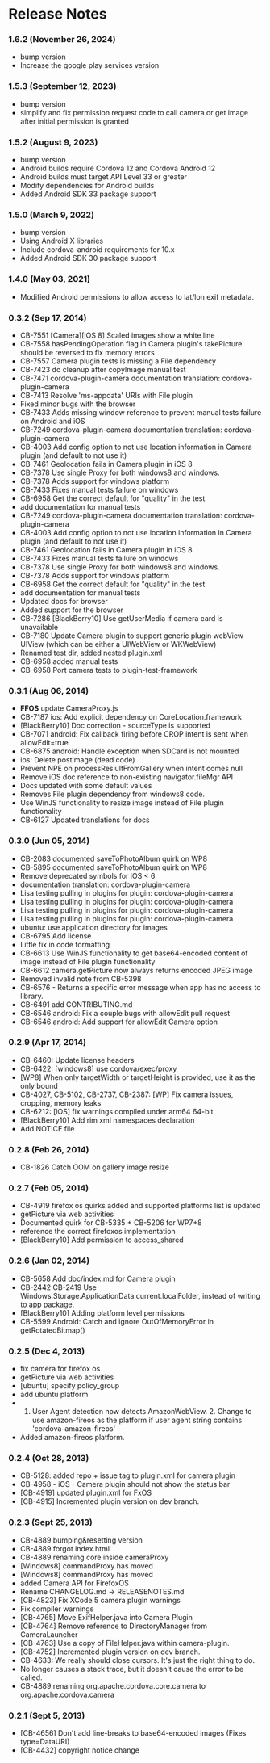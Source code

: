 <!--
#
# Licensed to the Apache Software Foundation (ASF) under one
# or more contributor license agreements.  See the NOTICE file
# distributed with this work for additional information
# regarding copyright ownership.  The ASF licenses this file
# to you under the Apache License, Version 2.0 (the
# "License"); you may not use this file except in compliance
# with the License.  You may obtain a copy of the License at
#
# http://www.apache.org/licenses/LICENSE-2.0
#
# Unless required by applicable law or agreed to in writing,
# software distributed under the License is distributed on an
# "AS IS" BASIS, WITHOUT WARRANTIES OR CONDITIONS OF ANY
#  KIND, either express or implied.  See the License for the
# specific language governing permissions and limitations
# under the License.
#
-->

# Release Notes
### 1.6.2 (November 26, 2024)
- bump version
- Increase the google play services version

### 1.5.3 (September 12, 2023)
- bump version
- simplify and fix permission request code to call camera or get image after initial permission is granted

### 1.5.2 (August 9, 2023)

- bump version
- Android builds require Cordova 12 and Cordova Android 12
- Android builds must target API Level 33 or greater
- Modify dependencies for Android builds
- Added Android SDK 33 package support

### 1.5.0 (March 9, 2022)

- bump version
- Using Android X libraries
- Include cordova-android requirements for 10.x
- Added Android SDK 30 package support

### 1.4.0 (May 03, 2021)

- Modified Android permissions to allow access to lat/lon exif metadata.

### 0.3.2 (Sep 17, 2014)

- CB-7551 [Camera][iOS 8] Scaled images show a white line
- CB-7558 hasPendingOperation flag in Camera plugin's takePicture should be reversed to fix memory errors
- CB-7557 Camera plugin tests is missing a File dependency
- CB-7423 do cleanup after copyImage manual test
- CB-7471 cordova-plugin-camera documentation translation: cordova-plugin-camera
- CB-7413 Resolve 'ms-appdata' URIs with File plugin
- Fixed minor bugs with the browser
- CB-7433 Adds missing window reference to prevent manual tests failure on Android and iOS
- CB-7249 cordova-plugin-camera documentation translation: cordova-plugin-camera
- CB-4003 Add config option to not use location information in Camera plugin (and default to not use it)
- CB-7461 Geolocation fails in Camera plugin in iOS 8
- CB-7378 Use single Proxy for both windows8 and windows.
- CB-7378 Adds support for windows platform
- CB-7433 Fixes manual tests failure on windows
- CB-6958 Get the correct default for "quality" in the test
- add documentation for manual tests
- CB-7249 cordova-plugin-camera documentation translation: cordova-plugin-camera
- CB-4003 Add config option to not use location information in Camera plugin (and default to not use it)
- CB-7461 Geolocation fails in Camera plugin in iOS 8
- CB-7433 Fixes manual tests failure on windows
- CB-7378 Use single Proxy for both windows8 and windows.
- CB-7378 Adds support for windows platform
- CB-6958 Get the correct default for "quality" in the test
- add documentation for manual tests
- Updated docs for browser
- Added support for the browser
- CB-7286 [BlackBerry10] Use getUserMedia if camera card is unavailable
- CB-7180 Update Camera plugin to support generic plugin webView UIView (which can be either a UIWebView or WKWebView)
- Renamed test dir, added nested plugin.xml
- CB-6958 added manual tests
- CB-6958 Port camera tests to plugin-test-framework

### 0.3.1 (Aug 06, 2014)

- **FFOS** update CameraProxy.js
- CB-7187 ios: Add explicit dependency on CoreLocation.framework
- [BlackBerry10] Doc correction - sourceType is supported
- CB-7071 android: Fix callback firing before CROP intent is sent when allowEdit=true
- CB-6875 android: Handle exception when SDCard is not mounted
- ios: Delete postImage (dead code)
- Prevent NPE on processResiultFromGallery when intent comes null
- Remove iOS doc reference to non-existing navigator.fileMgr API
- Docs updated with some default values
- Removes File plugin dependency from windows8 code.
- Use WinJS functionality to resize image instead of File plugin functionality
- CB-6127 Updated translations for docs

### 0.3.0 (Jun 05, 2014)

- CB-2083 documented saveToPhotoAlbum quirk on WP8
- CB-5895 documented saveToPhotoAlbum quirk on WP8
- Remove deprecated symbols for iOS < 6
- documentation translation: cordova-plugin-camera
- Lisa testing pulling in plugins for plugin: cordova-plugin-camera
- Lisa testing pulling in plugins for plugin: cordova-plugin-camera
- Lisa testing pulling in plugins for plugin: cordova-plugin-camera
- Lisa testing pulling in plugins for plugin: cordova-plugin-camera
- ubuntu: use application directory for images
- CB-6795 Add license
- Little fix in code formatting
- CB-6613 Use WinJS functionality to get base64-encoded content of image instead of File plugin functionality
- CB-6612 camera.getPicture now always returns encoded JPEG image
- Removed invalid note from CB-5398
- CB-6576 - Returns a specific error message when app has no access to library.
- CB-6491 add CONTRIBUTING.md
- CB-6546 android: Fix a couple bugs with allowEdit pull request
- CB-6546 android: Add support for allowEdit Camera option

### 0.2.9 (Apr 17, 2014)

- CB-6460: Update license headers
- CB-6422: [windows8] use cordova/exec/proxy
- [WP8] When only targetWidth or targetHeight is provided, use it as the only bound
- CB-4027, CB-5102, CB-2737, CB-2387: [WP] Fix camera issues, cropping, memory leaks
- CB-6212: [iOS] fix warnings compiled under arm64 64-bit
- [BlackBerry10] Add rim xml namespaces declaration
- Add NOTICE file

### 0.2.8 (Feb 26, 2014)

- CB-1826 Catch OOM on gallery image resize

### 0.2.7 (Feb 05, 2014)

- CB-4919 firefox os quirks added and supported platforms list is updated
- getPicture via web activities
- Documented quirk for CB-5335 + CB-5206 for WP7+8
- reference the correct firefoxos implementation
- [BlackBerry10] Add permission to access_shared

### 0.2.6 (Jan 02, 2014)

- CB-5658 Add doc/index.md for Camera plugin
- CB-2442 CB-2419 Use Windows.Storage.ApplicationData.current.localFolder, instead of writing to app package.
- [BlackBerry10] Adding platform level permissions
- CB-5599 Android: Catch and ignore OutOfMemoryError in getRotatedBitmap()

### 0.2.5 (Dec 4, 2013)

- fix camera for firefox os
- getPicture via web activities
- [ubuntu] specify policy_group
- add ubuntu platform
- 1. User Agent detection now detects AmazonWebView. 2. Change to use amazon-fireos as the platform if user agent string contains 'cordova-amazon-fireos'
- Added amazon-fireos platform.

### 0.2.4 (Oct 28, 2013)

- CB-5128: added repo + issue tag to plugin.xml for camera plugin
- CB-4958 - iOS - Camera plugin should not show the status bar
- [CB-4919] updated plugin.xml for FxOS
- [CB-4915] Incremented plugin version on dev branch.

### 0.2.3 (Sept 25, 2013)

- CB-4889 bumping&resetting version
- CB-4889 forgot index.html
- CB-4889 renaming core inside cameraProxy
- [Windows8] commandProxy has moved
- [Windows8] commandProxy has moved
- added Camera API for FirefoxOS
- Rename CHANGELOG.md -> RELEASENOTES.md
- [CB-4823] Fix XCode 5 camera plugin warnings
- Fix compiler warnings
- [CB-4765] Move ExifHelper.java into Camera Plugin
- [CB-4764] Remove reference to DirectoryManager from CameraLauncher
- [CB-4763] Use a copy of FileHelper.java within camera-plugin.
- [CB-4752] Incremented plugin version on dev branch.
- CB-4633: We really should close cursors. It's just the right thing to do.
- No longer causes a stack trace, but it doesn't cause the error to be called.
- CB-4889 renaming org.apache.cordova.core.camera to org.apache.cordova.camera

### 0.2.1 (Sept 5, 2013)

- [CB-4656] Don't add line-breaks to base64-encoded images (Fixes type=DataURI)
- [CB-4432] copyright notice change
